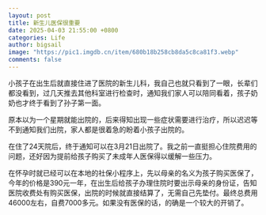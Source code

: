 ```yaml
---
layout: post
title: 新生儿医保很重要
date: 2025-04-03 21:55:00 +0800
categories: Life
author: bigsail
image: "https://pic1.imgdb.cn/item/680b18b258cb8da5c8ca81f3.webp"
comments: false
---
```

小孩子在出生后就直接住进了医院的新生儿科，我自己也就只看到了一眼，长辈们都没看到，过几天推去其他科室进行检查时，通知我们家人可以陪同看着，孩子奶奶也才终于看到了孙子第一面。

原本以为一个星期就能出院的，后来得知出现一些症状需要进行治疗，所以迟迟等不到通知我们出院，家人都是很着急的盼着小孩子出院的。

在住了24天院后，终于通知可以在3月21日出院了。我之前一直挺担心住院费用的问题，还好因为提前给孩子购买了未成年人医保得以缓解一些压力。

在怀孕时就已经可以在本地的社保小程序上，先以母亲的名义为孩子购买医保了，今年的价格是390元一年，在出生后给孩子办理住院时要出示母亲的身份证，告知医院收费处有购买医保，出院的时候就直接结算了，无需自己先垫付。最终总费用46000左右，自费7000多元。如果没有医保的话，的确是一个较大的开销了。
